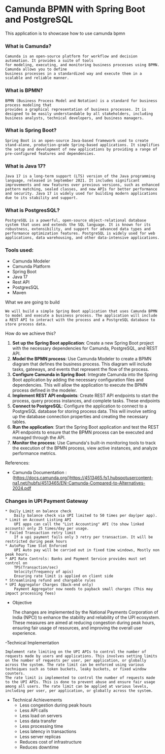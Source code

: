 # Camunda BPMN with Spring Boot and PostgreSQL

This application is to showcase how to use camunda bpmn

### What is Camunda?
    Camunda is an open-source platform for workflow and decision automation. It provides a suite of tools
    for modeling, executing, and monitoring business processes using BPMN. Camunda allows you to define
    business processes in a standardized way and execute them in a scalable and reliable manner.

### What is BPMN?
    BPMN (Business Process Model and Notation) is a standard for business process modeling that
    provides a graphical representation of business processes. It is designed to be easily understandable by all stakeholders, including business analysts, technical developers, and business managers.

### What is Spring Boot?
    Spring Boot is an open-source Java-based framework used to create stand-alone, production-grade Spring-based applications. It simplifies the setup and development of new applications by providing a range of pre-configured features and dependencies.

### What is Java 17?
    Java 17 is a long-term support (LTS) version of the Java programming language, released in September 2021. It includes significant improvements and new features over previous versions, such as enhanced pattern matching, sealed classes, and new APIs for better performance and security. Java 17 is widely used for building modern applications due to its stability and support. 

### What is PostgresSQL?

    PostgreSQL is a powerful, open-source object-relational database system that uses and extends the SQL language. It is known for its robustness, extensibility, and support for advanced data types and performance optimization features. PostgreSQL is widely used for web applications, data warehousing, and other data-intensive applications.


### Tools used:

- Camunda Modeler
- Camunda Platform
- Spring Boot
- Java 17
- Rest API
- PostgresSQL
- Maven

What we are going to build

    We will build a simple Spring Boot application that uses Camunda BPMN to model and execute a business process. The application will include a REST API to interact with the process and a PostgreSQL database to store process data.

How do we achieve this?

1. **Set up the Spring Boot application**: Create a new Spring Boot project with the necessary dependencies for Camunda, PostgreSQL, and REST API.
2. **Model the BPMN process**: Use Camunda Modeler to create a BPMN diagram that defines the business process. This diagram will include tasks, gateways, and events that represent the flow of the process.
3. **Configure Camunda in Spring Boot**: Integrate Camunda into the Spring Boot application by adding the necessary configuration files and dependencies. This will allow the application to execute the BPMN process defined in the modeler.
4. **Implement REST API endpoints**: Create REST API endpoints to start the process, query process instances, and complete tasks. These endpoints
5. **Connect to PostgreSQL**: Configure the application to connect to a PostgreSQL database for storing process data. This will involve setting up the database connection properties and creating the necessary tables.
6. **Run the application**: Start the Spring Boot application and test the REST API endpoints to ensure that the BPMN process can be executed and managed through the API.
7. **Monitor the process**: Use Camunda's built-in monitoring tools to track the execution of the BPMN process, view active instances, and analyze performance metrics.


References:
- Camunda Documentation : 
    (https://docs.camunda.org/)https://4513465.fs1.hubspotusercontent-na1.net/hubfs/4513465/EN-Camunda-Compared-to-Alternatives-2024.pdf






### Changes in UPI Payment Gateway

	* Daily Limit on balance check 
        Daily balance check via UPI limited to 50 times per day(per app).
	* Limit on Account Listing API 
        UPI apps can call the "List Accounting" API (to show linked accounts) only 25 times/day per usage.
	* Failed Transaction retry limit 
        If a upi payment fails only 3 retry per transaction. It will be restricted during peak hours
	* AutoPay Time Slot Enforced
        UPI Auto pay will be carried out in fixed time windows, Mostly non peak hours.
	* API Rate Controls: Banks and Payment Service provides must set control on 
		TPS(Transaction/sec) 
		Velocity(frequency of apis)
        Ensuring rate limit is applied on client side
	* Streamlining refund and chargable rules
	* UPI Aggregator Charges (Back-end only)
		Payment Aggregator now needs to payback small charges (This may impact processing fees)

- Objective

    The changes are implemented by the National Payments Corporation of India (NPCI) to enhance the stability and reliability of the UPI ecosystem. These measures are aimed at reducing congestion during peak hours, ensuring fair usage of resources, and improving the overall user experience.

-Technical Implementation

    Implement rate limiting on the UPI APIs to control the number of requests made by users and applications. This involves setting limits on the number of requests per user, per application, or globally across the system. The rate limit can be enforced using various techniques such as token buckets, leaky buckets, or fixed window counters.
    The rate limit is implemented to control the number of requests made to the UPI APIs. This is done to prevent abuse and ensure fair usage among all users. The rate limit can be applied at various levels, including per user, per application, or globally across the system.

- Technical Achievements
    * Less congestion during peak hours
    * Less API calls
    * Less load on servers
    * Less data transfer
    * Less processing time
    * Less latency in transactions
    * Less server replicas 
    * Reduces cost of infrastructure
    * Reduces downtime
